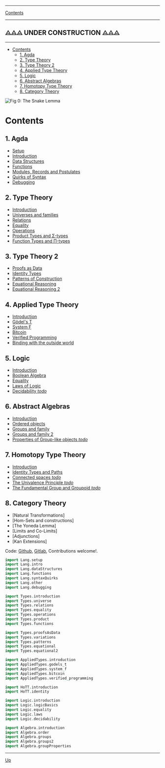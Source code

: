 ****
[Contents](contents.html)

------
⨺⨺⨺ UNDER CONSTRUCTION ⨺⨺⨺
------

<!-- START doctoc generated TOC please keep comment here to allow auto update -->
<!-- DON'T EDIT THIS SECTION, INSTEAD RE-RUN doctoc TO UPDATE -->
****

- [Contents](#contents)
  - [1. Agda](#1-agda)
  - [2. Type Theory](#2-type-theory)
  - [3. Type Theory 2](#3-type-theory-2)
  - [4. Applied Type Theory](#4-applied-type-theory)
  - [5. Logic](#5-logic)
  - [6. Abstract Algebras](#6-abstract-algebras)
  - [7. Homotopy Type Theory](#7-homotopy-type-theory)
  - [8. Category Theory](#8-category-theory)

<!-- END doctoc generated TOC please keep comment here to allow auto update -->

![Fig 0: The Snake Lemma](./cover.png)

# Contents

## 1. Agda

  - [Setup](./Lang.setup.html)
  - [Introduction](./Lang.intro.html)
  - [Data Structures](./Lang.dataStructures.html)
  - [Functions](./Lang.functions.html)
  - [Modules, Records and Postulates](./Lang.other.html)
  - [Quirks of Syntax](./Lang.syntaxQuirks.html)
  - [Debugging](./Lang.debugging.html)

## 2. Type Theory

  - [Introduction](./Types.introduction.html)
  - [Universes and families](./Types.universe.html)
  - [Relations](./Types.relations.html)
  - [Equality](./Types.equality.html)
  - [Operations](./Types.operations.html)
  - [Product Types and Σ-types](./Types.product.html)
  - [Function Types and Π-types](./Types.functions.html)

## 3. Type Theory 2

  - [Proofs as Data](./Types.proofsAsData.html)
  - [Identity Types](./Types.variations.html)
  - [Patterns of Construction](./Types.patterns.html)
  - [Equational Reasoning](./Types.equational.html)
  - [Equational Reasoning 2](./Types.equational2.html)

## 4. Applied Type Theory

  - [Introduction](./AppliedTypes.introduction.html)
  - [Gödel's T](./AppliedTypes.godels_t.html)
  - [System F](./AppliedTypes.system_f.html)
  - [Bitcoin](./AppliedTypes.bitcoin.html)
  - [Verified Programming](./AppliedTypes.verified_programming.html)
  - [Binding with the outside world](./AppliedTypes.bindings.html)

## 5. Logic

  - [Introduction](./Logic.introduction.html)
  - [Boolean Algebra](./Logic.logicBasics.html)
  - [Equality](./Logic.equality.html)
  - [Laws of Logic](./Logic.laws.html)
  - [Decidability *todo*](./Logic.decidability.html)

## 6. Abstract Algebras

  - [Introduction](./Algebra.introduction.html)
  - [Ordered objects](./Algebra.order.html)
  - [Groups and family](./Algebra.groups.html)
  - [Groups and family 2](./Algebra.groups2.html)
  - [Properties of Group-like objects *todo*](./Algebra.groupProperties.html)
  <!-- - [Rings and family](./Algebra.rings.html) -->
  <!-- - [Properties of Ring-like objects](./Algebra.ringProperties.html) -->

## 7. Homotopy Type Theory

  - [Introduction](./HoTT.introduction.html)
  - [Identity Types and Paths](./HoTT.identity.html)
  - [Connected spaces *todo*](./HoTT/paths.html)
  - [The Univalence Principle *todo*](./HoTT/univalance.html)
  - [The Fundamental Group and Groupoid *todo*](./HoTT/fundamentalGroup.html)

<!-- - [The Seifert van-Kampen Theorem *todo*](./HoTT/vanKampen.html) -->

## 8. Category Theory

  - [Natural Transformations]
  - [Hom-Sets and constructions]
  - [The Yoneda Lemma]
  - [Limits and Co-Limits]
  - [Adjunctions]
  - [Kan Extensions]

Code: [Github](https://github.com/ixaxaar/monoid.space), [Gitlab](https://gitlab.com/ixaxaar/monoid.space), Contributions welcome!.

```agda
import Lang.setup
import Lang.intro
import Lang.dataStructures
import Lang.functions
import Lang.syntaxQuirks
import Lang.other
import Lang.debugging

import Types.introduction
import Types.universe
import Types.relations
import Types.equality
import Types.operations
import Types.product
import Types.functions

import Types.proofsAsData
import Types.variations
import Types.patterns
import Types.equational
import Types.equational2

import AppliedTypes.introduction
import AppliedTypes.godels_t
import AppliedTypes.system_f
import AppliedTypes.bitcoin
import AppliedTypes.verified_programming

import HoTT.introduction
import HoTT.identity

import Logic.introduction
import Logic.logicBasics
import Logic.equality
import Logic.laws
import Logic.decidability

import Algebra.introduction
import Algebra.order
import Algebra.groups
import Algebra.groups2
import Algebra.groupProperties
```

****
[Up](contents.html)
